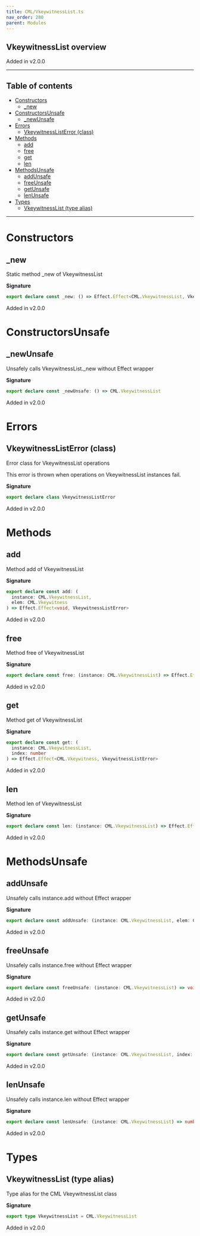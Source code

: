 ```yaml
---
title: CML/VkeywitnessList.ts
nav_order: 280
parent: Modules
---
```


## VkeywitnessList overview

Added in v2.0.0

---

<h2 class="text-delta">Table of contents</h2>

- [Constructors](#constructors)
  - [\_new](#_new)
- [ConstructorsUnsafe](#constructorsunsafe)
  - [\_newUnsafe](#_newunsafe)
- [Errors](#errors)
  - [VkeywitnessListError (class)](#vkeywitnesslisterror-class)
- [Methods](#methods)
  - [add](#add)
  - [free](#free)
  - [get](#get)
  - [len](#len)
- [MethodsUnsafe](#methodsunsafe)
  - [addUnsafe](#addunsafe)
  - [freeUnsafe](#freeunsafe)
  - [getUnsafe](#getunsafe)
  - [lenUnsafe](#lenunsafe)
- [Types](#types)
  - [VkeywitnessList (type alias)](#vkeywitnesslist-type-alias)

---

# Constructors

## \_new

Static method \_new of VkeywitnessList

**Signature**

```ts
export declare const _new: () => Effect.Effect<CML.VkeywitnessList, VkeywitnessListError>
```

Added in v2.0.0

# ConstructorsUnsafe

## \_newUnsafe

Unsafely calls VkeywitnessList.\_new without Effect wrapper

**Signature**

```ts
export declare const _newUnsafe: () => CML.VkeywitnessList
```

Added in v2.0.0

# Errors

## VkeywitnessListError (class)

Error class for VkeywitnessList operations

This error is thrown when operations on VkeywitnessList instances fail.

**Signature**

```ts
export declare class VkeywitnessListError
```

Added in v2.0.0

# Methods

## add

Method add of VkeywitnessList

**Signature**

```ts
export declare const add: (
  instance: CML.VkeywitnessList,
  elem: CML.Vkeywitness
) => Effect.Effect<void, VkeywitnessListError>
```

Added in v2.0.0

## free

Method free of VkeywitnessList

**Signature**

```ts
export declare const free: (instance: CML.VkeywitnessList) => Effect.Effect<void, VkeywitnessListError>
```

Added in v2.0.0

## get

Method get of VkeywitnessList

**Signature**

```ts
export declare const get: (
  instance: CML.VkeywitnessList,
  index: number
) => Effect.Effect<CML.Vkeywitness, VkeywitnessListError>
```

Added in v2.0.0

## len

Method len of VkeywitnessList

**Signature**

```ts
export declare const len: (instance: CML.VkeywitnessList) => Effect.Effect<number, VkeywitnessListError>
```

Added in v2.0.0

# MethodsUnsafe

## addUnsafe

Unsafely calls instance.add without Effect wrapper

**Signature**

```ts
export declare const addUnsafe: (instance: CML.VkeywitnessList, elem: CML.Vkeywitness) => void
```

Added in v2.0.0

## freeUnsafe

Unsafely calls instance.free without Effect wrapper

**Signature**

```ts
export declare const freeUnsafe: (instance: CML.VkeywitnessList) => void
```

Added in v2.0.0

## getUnsafe

Unsafely calls instance.get without Effect wrapper

**Signature**

```ts
export declare const getUnsafe: (instance: CML.VkeywitnessList, index: number) => CML.Vkeywitness
```

Added in v2.0.0

## lenUnsafe

Unsafely calls instance.len without Effect wrapper

**Signature**

```ts
export declare const lenUnsafe: (instance: CML.VkeywitnessList) => number
```

Added in v2.0.0

# Types

## VkeywitnessList (type alias)

Type alias for the CML VkeywitnessList class

**Signature**

```ts
export type VkeywitnessList = CML.VkeywitnessList
```

Added in v2.0.0

